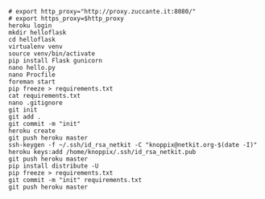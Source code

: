 	# export http_proxy="http://proxy.zuccante.it:8080/"
	# export https_proxy=$http_proxy
	heroku login
	mkdir helloflask
	cd helloflask
	virtualenv venv
	source venv/bin/activate
	pip install Flask gunicorn
	nano hello.py
	nano Procfile
	foreman start
	pip freeze > requirements.txt
	cat requirements.txt 
	nano .gitignore
	git init
	git add .
	git commit -m "init"
	heroku create
	git push heroku master
	ssh-keygen -f ~/.ssh/id_rsa_netkit -C "knoppix@netkit.org-$(date -I)"
	heroku keys:add /home/knoppix/.ssh/id_rsa_netkit.pub
	git push heroku master
	pip install distribute -U
	pip freeze > requirements.txt
	git commit -m "init" requirements.txt
	git push heroku master
